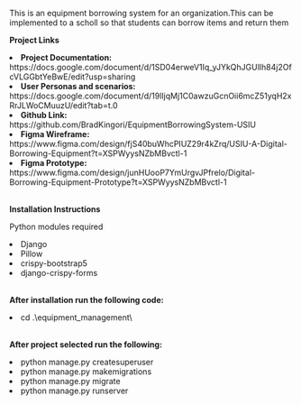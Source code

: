This is an equipment borrowing system for an organization.This can be implemented to a scholl so that students can borrow items and return them

<b>Project Links</b>

<li><b>Project Documentation:</b> https://docs.google.com/document/d/1SD04erweV1Iq_yJYkQhJGUlIh84j2OfcVLGGbtYeBwE/edit?usp=sharing</li>
<li><b>User Personas and scenarios:</b>  https://docs.google.com/document/d/19lIjqMj1C0awzuGcnOii6mcZ51yqH2xRrJLWoCMuuzU/edit?tab=t.0</li>
<li><b>Github Link:</b> https://github.com/BradKingori/EquipmentBorrowingSystem-USIU</li>
<li><b>Figma Wireframe:</b> https://www.figma.com/design/fjS40buWhcPIUZ29r4kZrq/USIU-A-Digital-Borrowing-Equipment?t=XSPWyysNZbMBvctl-1</li>
<li><b>Figma Prototype:</b> https://www.figma.com/design/junHUooP7YmUrgvJPfrelo/Digital-Borrowing-Equipment-Prototype?t=XSPWyysNZbMBvctl-1</li> 
<br>


<b>Installation Instructions</b>

Python modules required
<br>

<li>Django</li>
<li>Pillow</li>
<li>crispy-bootstrap5</li>
<li>django-crispy-forms</li>

<br>

<b>After installation run the following code:</b> 

<li>cd .\equipment_management\</li>
<br>

<b> After project selected run the following:</b> 



<li>python manage.py createsuperuser</li>
<li>python manage.py makemigrations </li>
<li>python manage.py migrate</li>
<li>python manage.py runserver</li>
